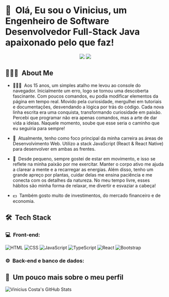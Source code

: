 <h1>👋 &nbsp;Olá, Eu sou o Vinicius, um Engenheiro de Software Desenvolvedor Full-Stack Java apaixonado pelo que faz!</h1>
<p align="center">
<a href="https://www.linkedin.com/in/viniciusf-alves-costa/"><img src="https://img.shields.io/badge/-Vinicius%20Alves%20Costa-0077B5?style=flat-square&logo=Linkedin&logoColor=white"/></a>
<a href="mailto:viniciusalves.pcosta@gmail.com"><img src="https://img.shields.io/badge/-viniciusalves.pcosta@gmail.com-D14836?style=flat-square&logo=Gmail&logoColor=white"/></a>

</p>

<h2> 👨🏻‍💻 &nbsp;About Me </h2>

- 👨🏻‍💻 &nbsp;Aos 15 anos, um simples atalho me levou ao console do navegador. Inicialmente um erro, logo se tornou uma descoberta fascinante. Com poucos comandos, eu podia modificar elementos da página em tempo real. Movido pela curiosidade, mergulhei em tutoriais e documentações, desvendando a lógica por trás do código. Cada nova linha escrita era uma conquista, transformando curiosidade em paixão. Percebi que programar não era apenas comandos, mas a arte de dar vida a ideias. Naquele momento, soube que esse seria o caminho que eu seguiria para sempre!

- 🚀 &nbsp;Atualmente, tenho como foco principal da minha carreira as áreas de Desenvolvimento Web. Utilizo a stack JavaScript (React & React Native) para desenvolver em ambas as frentes.

- 🦿 &nbsp;Desde pequeno, sempre gostei de estar em movimento, e isso se reflete na minha paixão por me exercitar. Manter o corpo ativo me ajuda a clarear a mente e a recarregar as energias. Além disso, tenho um grande apreço por plantas, cuidar delas me ensina paciência e me conecta com os detalhes da natureza. No meu tempo livre, esses hábitos são minha forma de relaxar, me divertir e esvaziar a cabeça!

- 💵 &nbsp;Também gosto muito de investimentos, do mercado financeiro e de economia.

<h2> 🛠 &nbsp;Tech Stack</h2>
<h3>💻 &nbsp;Front-end:</h3>

![HTML](https://img.shields.io/badge/-HTML-333333?style=flat&logo=HTML5)
![CSS](https://img.shields.io/badge/-CSS-333333?style=flat&logo=CSS3&logoColor=1572B6)
![JavaScript](https://img.shields.io/badge/-JavaScript-333333?style=flat&logo=javascript)
![TypeScript](https://img.shields.io/badge/-TypeScript-333333?style=flat&logo=typescript&logoColor=2D79C7)
![React](https://img.shields.io/badge/-React-333333?style=flat&logo=react)
![Bootstrap](https://img.shields.io/badge/-Bootstrap-333333?style=flat&logo=Bootstrap)

<h3>⚙️ &nbsp;Back-end e banco de dados:</h3>


<h2>🚀 &nbsp;Um pouco mais sobre o meu perfil</h2>

![Vinicius Costa's GitHub Stats](https://github-readme-stats.vercel.app/api?username=viniacosta&show_icons=true&theme=radical)
